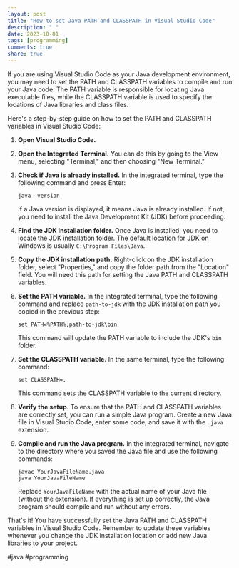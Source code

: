 ```yaml
---
layout: post
title: "How to set Java PATH and CLASSPATH in Visual Studio Code"
description: " "
date: 2023-10-01
tags: [programming]
comments: true
share: true
---
```


If you are using Visual Studio Code as your Java development environment, you may need to set the PATH and CLASSPATH variables to compile and run your Java code. The PATH variable is responsible for locating Java executable files, while the CLASSPATH variable is used to specify the locations of Java libraries and class files.

Here's a step-by-step guide on how to set the PATH and CLASSPATH variables in Visual Studio Code:

1. **Open Visual Studio Code.**

2. **Open the Integrated Terminal.** You can do this by going to the View menu, selecting "Terminal," and then choosing "New Terminal."

3. **Check if Java is already installed.** In the integrated terminal, type the following command and press Enter:

   ```plaintext
   java -version
   ```

   If a Java version is displayed, it means Java is already installed. If not, you need to install the Java Development Kit (JDK) before proceeding.

4. **Find the JDK installation folder.** Once Java is installed, you need to locate the JDK installation folder. The default location for JDK on Windows is usually `C:\Program Files\Java`.

5. **Copy the JDK installation path.** Right-click on the JDK installation folder, select "Properties," and copy the folder path from the "Location" field. You will need this path for setting the Java PATH and CLASSPATH variables.

6. **Set the PATH variable.** In the integrated terminal, type the following command and replace `path-to-jdk` with the JDK installation path you copied in the previous step:

   ```plaintext
   set PATH=%PATH%;path-to-jdk\bin
   ```

   This command will update the PATH variable to include the JDK's `bin` folder.

7. **Set the CLASSPATH variable.** In the same terminal, type the following command:

   ```plaintext
   set CLASSPATH=.
   ```

   This command sets the CLASSPATH variable to the current directory.

8. **Verify the setup.** To ensure that the PATH and CLASSPATH variables are correctly set, you can run a simple Java program. Create a new Java file in Visual Studio Code, enter some code, and save it with the `.java` extension.

9. **Compile and run the Java program.** In the integrated terminal, navigate to the directory where you saved the Java file and use the following commands:

   ```plaintext
   javac YourJavaFileName.java
   java YourJavaFileName
   ```

   Replace `YourJavaFileName` with the actual name of your Java file (without the extension). If everything is set up correctly, the Java program should compile and run without any errors.

That's it! You have successfully set the Java PATH and CLASSPATH variables in Visual Studio Code. Remember to update these variables whenever you change the JDK installation location or add new Java libraries to your project.

#java #programming